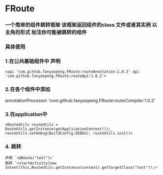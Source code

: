 # FRoute
### 一个简单的组件跳转框架 该框架返回组件的class 文件或者其实例  以主角的形式 标注你可能被跳转的组件 
### 具体使用 
### 1.在公共基础组件中 声明
  `<api 'com.github.fanyaopeng.FRoute:routeAnnotation:1.0.2'
  api 'com.github.fanyaopeng.FRoute:routeApi:1.0.2'>`
### 2.在各个组件中添加
   annotationProcessor 'com.github.fanyaopeng.FRoute:routeCompiler:1.0.2'
### 3.在application中
 `<RouteUtils routeUtils = RouteUtils.getInstance(getApplicationContext());
  routeUtils.setDebug(BuildConfig.DEBUG);
  routeUtils.init()>`
### 4. 跳转
    声明 `<@Route("test")>`
    跳转 `<startActivity(new Intent(this,RouteUtils.getInstance(context).getTargetClass("test"));>`
    
      
  
 

